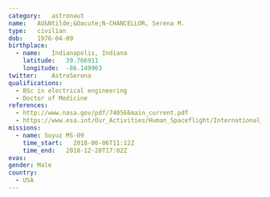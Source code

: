 ```yaml
---
category:	astronaut
name:	AU&Ntilde;&Oacute;N-CHANCELLOR, Serena M.
type:	civilian
dob:	1976-04-09
birthplace:
  - name:	Indianapolis, Indiana
    latitude:	39.766911
    longitude:	-86.149963
twitter:	AstroSerena
qualifications:
  - BSc in electrical engineering
  - Doctor of Medicine
references:
  - http://www.nasa.gov/pdf/740566main_current.pdf
  - https://www.esa.int/Our_Activities/Human_Spaceflight/International_Space_Station/Follow_the_launch_and_docking_of_ESA_astronaut_Alexander_Gerst
missions:
  - name: Soyuz MS-09
    time_start:   2018-06-06T11:12Z
    time_end:	2018-12-20T17:02Z
evas:
gender:	Male
country:
  - USA
---
```

